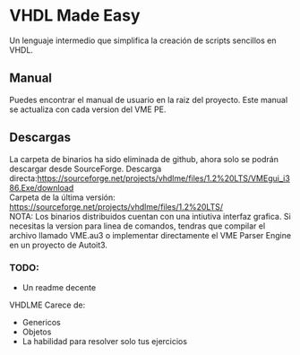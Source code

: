 # VHDL Made Easy
Un lenguaje intermedio que simplifica la creación de scripts sencillos en VHDL.
## Manual
Puedes encontrar el manual de usuario en la raiz del proyecto. Este manual se actualiza con cada version del VME PE.
## Descargas
La carpeta de binarios ha sido eliminada de github, ahora solo se podrán descargar desde SourceForge.
Descarga directa:https://sourceforge.net/projects/vhdlme/files/1.2%20LTS/VMEgui_i386.Exe/download<br />
Carpeta de la última versión: https://sourceforge.net/projects/vhdlme/files/1.2%20LTS/<br />
NOTA: Los binarios distribuidos cuentan con una intiutiva interfaz grafica. Si necesitas la version para linea de comandos, tendras que compilar el archivo llamado VME.au3 o implementar directamente el VME Parser Engine en un proyecto de Autoit3.
### TODO:
<ul>
  <li>Un readme decente</li>
</ul>
VHDLME Carece de:
<ul>
  <li>Genericos</li>
  <li>Objetos</li>
  <li>La habilidad para resolver solo tus ejercicios</li>
</ul>
